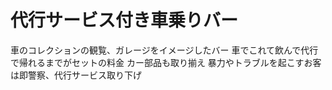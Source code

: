 # 代行サービス付き車乗りバー
 車のコレクションの観覧、ガレージをイメージしたバー
 車でこれて飲んで代行で帰れるまでがセットの料金
 カー部品も取り揃え
 暴力やトラブルを起こすお客は即警察、代行サービス取り下げ
